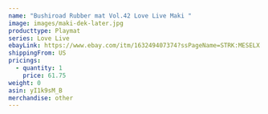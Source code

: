 ```yaml
---
name: "Bushiroad Rubber mat Vol.42 Love Live Maki "
image: images/maki-dek-later.jpg
producttype: Playmat
series: Love Live
ebayLink: https://www.ebay.com/itm/163249407374?ssPageName=STRK:MESELX:IT&_trksid=p3984.m1555.l2648
shippingFrom: US
pricings:
  - quantity: 1
    price: 61.75
weight: 0
asin: yI1k9sM_B
merchandise: other
---
```

